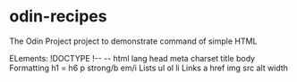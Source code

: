 # odin-recipes
The Odin Project project to demonstrate command of simple HTML

ELements:
    !DOCTYPE
    !-- --
    html
        lang
    head
        meta
            charset
        title
    body
        Formatting
            h1 = h6
            p
            strong/b
            em/i
        Lists
            ul
            ol
            li
        Links
            a
                href
            img
                src
                alt
                width
